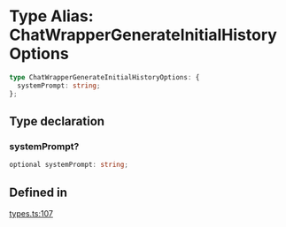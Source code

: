 # Type Alias: ChatWrapperGenerateInitialHistoryOptions

```ts
type ChatWrapperGenerateInitialHistoryOptions: {
  systemPrompt: string;
};
```

## Type declaration

### systemPrompt?

```ts
optional systemPrompt: string;
```

## Defined in

[types.ts:107](https://github.com/withcatai/node-llama-cpp/blob/6405ee945e792651123189aae2612212095765b6/src/types.ts#L107)
